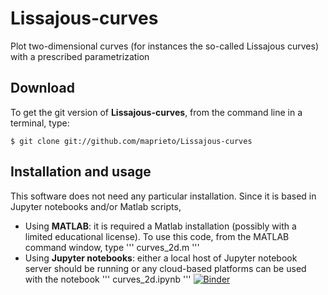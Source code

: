 # Lissajous-curves
Plot two-dimensional curves (for instances the so-called Lissajous curves) with a prescribed parametrization

Download
--------

To get the git version of **Lissajous-curves**, from the command line in a terminal, type:

    $ git clone git://github.com/maprieto/Lissajous-curves

Installation and usage
--------------------

This software does not need any particular installation. Since it is based in Jupyter notebooks and/or Matlab scripts, 

* Using **MATLAB**: it is required a Matlab installation (possibly with a limited educational license). To use this code, from the MATLAB command window, type 
'''
    curves_2d.m
''' 
* Using **Jupyter notebooks**: either a local host of Jupyter notebook server should be running or any cloud-based platforms can be used with the notebook
'''
   curves_2d.ipynb
'''
[![Binder](https://mybinder.org/badge_logo.svg)](https://mybinder.org/v2/gh/maprieto/Lissajous-curves/master?filepath=curves_2d.ipynb)
